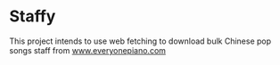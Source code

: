 # Staffy
This project intends to use web fetching to download bulk Chinese pop songs staff from www.everyonepiano.com
